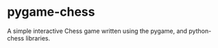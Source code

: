 # pygame-chess
A simple interactive Chess game written using the pygame, and python-chess libraries. 
